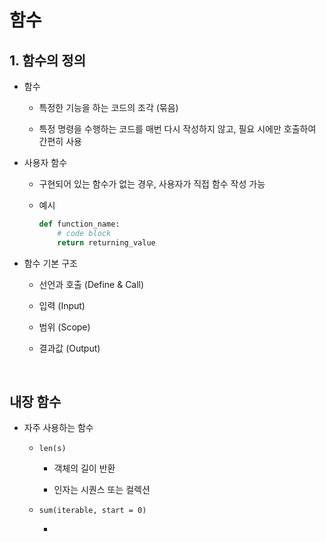# 함수

## 1. 함수의 정의

* 함수

    * 특정한 기능을 하는 코드의 조각 (묶음)

    * 특정 명령을 수행하는 코드를 매번 다시 작성하지 않고, 필요 시에만 호출하여 간편히 사용

* 사용자 함수

    * 구현되어 있는 함수가 없는 경우, 사용자가 직접 함수 작성 가능

    * 예시

        ```python
        def function_name:
            # code block
            return returning_value
        ```

* 함수 기본 구조

    * 선언과 호출 (Define & Call)

    * 입력 (Input)

    * 범위 (Scope)

    * 결과값 (Output)

</br>

## 내장 함수

* 자주 사용하는 함수

    * `len(s)`
        
        * 객체의 길이 반환

        * 인자는 시퀀스 또는 컬렉션

    * `sum(iterable, start = 0)`

        * 